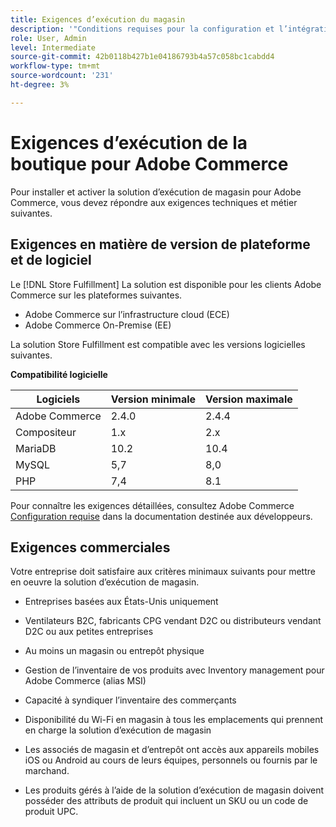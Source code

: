 ```yaml
---
title: Exigences d’exécution du magasin
description: '"Conditions requises pour la configuration et l’intégration de la variable [!DNL Store Fulfillment solution]."'
role: User, Admin
level: Intermediate
source-git-commit: 42b0118b427b1e04186793b4a57c058bc1cabdd4
workflow-type: tm+mt
source-wordcount: '231'
ht-degree: 3%

---
```



# Exigences d’exécution de la boutique pour Adobe Commerce

Pour installer et activer la solution d’exécution de magasin pour Adobe Commerce, vous devez répondre aux exigences techniques et métier suivantes.

## Exigences en matière de version de plateforme et de logiciel

Le [!DNL Store Fulfillment] La solution est disponible pour les clients Adobe Commerce sur les plateformes suivantes.

* Adobe Commerce sur l’infrastructure cloud (ECE)
* Adobe Commerce On-Premise (EE)

La solution Store Fulfillment est compatible avec les versions logicielles suivantes.

**Compatibilité logicielle**

| **Logiciels** | **Version minimale** | **Version maximale** |
|----------------|---------------------|---------------------|
| Adobe Commerce | 2.4.0 | 2.4.4 |
| Compositeur | 1.x | 2.x |
| MariaDB | 10.2 | 10.4 |
| MySQL | 5,7 | 8,0 |
| PHP | 7,4 | 8.1 |

Pour connaître les exigences détaillées, consultez Adobe Commerce [Configuration requise](https://devdocs.magento.com/guides/v2.4/install-gde/system-requirements.html) dans la documentation destinée aux développeurs.

## Exigences commerciales

Votre entreprise doit satisfaire aux critères minimaux suivants pour mettre en oeuvre la solution d’exécution de magasin.

* Entreprises basées aux États-Unis uniquement

* Ventilateurs B2C, fabricants CPG vendant D2C ou distributeurs vendant D2C ou aux petites entreprises

* Au moins un magasin ou entrepôt physique

* Gestion de l’inventaire de vos produits avec Inventory management pour Adobe Commerce (alias MSI)

* Capacité à syndiquer l’inventaire des commerçants

* Disponibilité du Wi-Fi en magasin à tous les emplacements qui prennent en charge la solution d’exécution de magasin

* Les associés de magasin et d’entrepôt ont accès aux appareils mobiles iOS ou Android au cours de leurs équipes, personnels ou fournis par le marchand.

* Les produits gérés à l’aide de la solution d’exécution de magasin doivent posséder des attributs de produit qui incluent un SKU ou un code de produit UPC.
